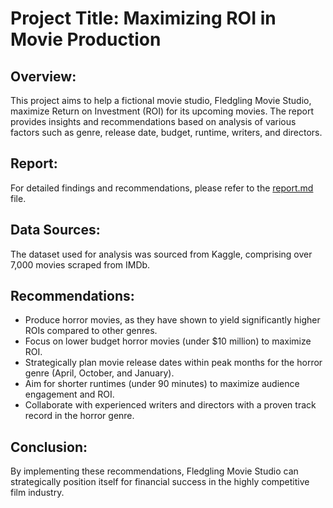 # Project Title: Maximizing ROI in Movie Production

## Overview:
This project aims to help a fictional movie studio, Fledgling Movie Studio, maximize Return on Investment (ROI) for its upcoming movies. The report provides insights and recommendations based on analysis of various factors such as genre, release date, budget, runtime, writers, and directors.

## Report:
For detailed findings and recommendations, please refer to the [report.md](report.md) file.

## Data Sources:
The dataset used for analysis was sourced from Kaggle, comprising over 7,000 movies scraped from IMDb.

## Recommendations:
- Produce horror movies, as they have shown to yield significantly higher ROIs compared to other genres.
- Focus on lower budget horror movies (under $10 million) to maximize ROI.
- Strategically plan movie release dates within peak months for the horror genre (April, October, and January).
- Aim for shorter runtimes (under 90 minutes) to maximize audience engagement and ROI.
- Collaborate with experienced writers and directors with a proven track record in the horror genre.

## Conclusion:
By implementing these recommendations, Fledgling Movie Studio can strategically position itself for financial success in the highly competitive film industry.
